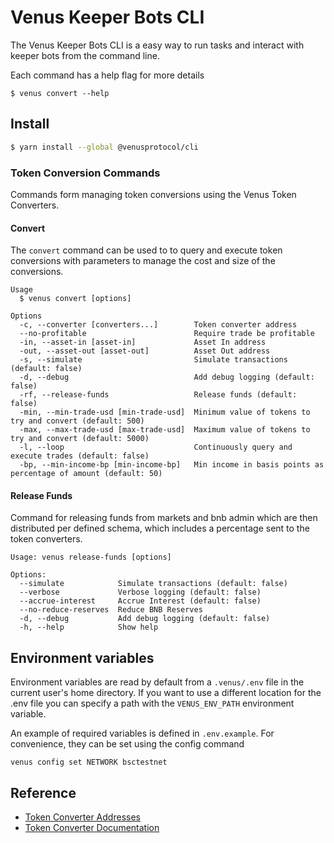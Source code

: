 # Venus Keeper Bots CLI

The Venus Keeper Bots CLI is a easy way to run tasks and interact with keeper bots from the command line.

Each command has a help flag for more details

```
$ venus convert --help
```

## Install

```bash
$ yarn install --global @venusprotocol/cli
```

### Token Conversion Commands

Commands form managing token conversions using the Venus Token Converters.

#### Convert

The `convert` command can be used to to query and execute token conversions with parameters to manage the cost and size of the conversions.

```
Usage
  $ venus convert [options]

Options
  -c, --converter [converters...]        Token converter address
  --no-profitable                        Require trade be profitable
  -in, --asset-in [asset-in]             Asset In address
  -out, --asset-out [asset-out]          Asset Out address
  -s, --simulate                         Simulate transactions (default: false)
  -d, --debug                            Add debug logging (default: false)
  -rf, --release-funds                   Release funds (default: false)
  -min, --min-trade-usd [min-trade-usd]  Minimum value of tokens to try and convert (default: 500)
  -max, --max-trade-usd [max-trade-usd]  Maximum value of tokens to try and convert (default: 5000)
  -l, --loop                             Continuously query and execute trades (default: false)
  -bp, --min-income-bp [min-income-bp]   Min income in basis points as percentage of amount (default: 50)
```

#### Release Funds

Command for releasing funds from markets and bnb admin which are then distributed per defined schema, which includes a percentage sent to the token converters.

```
Usage: venus release-funds [options]

Options:
  --simulate            Simulate transactions (default: false)
  --verbose             Verbose logging (default: false)
  --accrue-interest     Accrue Interest (default: false)
  --no-reduce-reserves  Reduce BNB Reserves
  -d, --debug           Add debug logging (default: false)
  -h, --help            Show help
```

## Environment variables

Environment variables are read by default from a `.venus/.env` file in the current user's home directory. If you want to use a different location for the .env file you can specify a path with the `VENUS_ENV_PATH` environment variable.

An example of required variables is defined in `.env.example`. For convenience, they can be set using the config command

```
venus config set NETWORK bsctestnet
```

## Reference

- [Token Converter Addresses](https://docs-v4.venus.io/deployed-contracts/token-converters)
- [Token Converter Documentation](https://docs-v4.venus.io/technical-reference/reference-technical-articles/token-converters)
